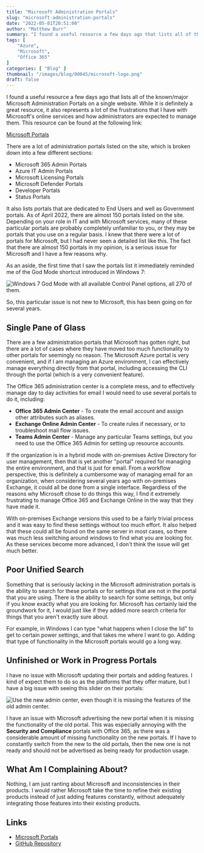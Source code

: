 ```yaml
---
title: "Microsoft Administration Portals"
slug: "microsoft-administration-portals"
date: "2022-05-01T20:51:00"
author: "Matthew Burr"
summary: "I found a useful resource a few days ago that lists all of the known/major Microsoft Administration Portals on a single website. While it is definitely a great resource, it also represents a lot of the frustrations that I have with Microsoft's online services and how administrators are expected to manage them."
tags: [
    "Azure",
    "Microsoft",
    "Office 365"
]
categories: [ "Blog" ]
thumbnail: "/images/blog/00045/microsoft-logo.png"
draft: false
---
```


I found a useful resource a few days ago that lists all of the known/major Microsoft Administration Portals on a single website. While it is definitely a great resource, it also represents a lot of the frustrations that I have with Microsoft's online services and how administrators are expected to manage them. This resource can be found at the following link:

[Microsoft Portals](https://msportals.io/)

There are a lot of administration portals listed on the site, which is broken down into a few different sections:

* Microsoft 365 Admin Portals
* Azure IT Admin Portals
* Microsoft Licensing Portals
* Microsoft Defender Portals
* Developer Portals
* Status Portals

It also lists portals that are dedicated to End Users and well as Government portals. As of April 2022, there are almost 150 portals listed on the site. Depending on your role in IT and with Microsoft services, many of these particular portals are probably completely unfamiliar to you, or they may be portals that you use on a regular basis. I knew that there were a lot of portals for Microsoft, but I had never seen a detailed list like this. The fact that there are almost 150 portals in my opinion, is a serious issue for Microsoft and I have a few reasons why.

As an aside, the first time that I saw the portals list it immediately reminded me of the God Mode shortcut introduced in Windows 7:

![Windows 7 God Mode with all available Control Panel options, all 270 of them.](/images/blog/00045/godmode-windows-7-pro.png)

So, this particular issue is not new to Microsoft, this has been going on for several years.

## Single Pane of Glass ##

There are a few administration portals that Microsoft has gotten right, but there are a lot of cases where they have moved too much functionality to other portals for seemingly no reason. The Microsoft Azure portal is very convenient, and if I am managing an Azure environment, I can effectively manage everything directly from that portal, including accessing the CLI through the portal (which is a very convenient feature).

The Office 365 administration center is a complete mess, and to effectively manage day to day activities for email I would need to use several portals to do it, including:

* **Office 365 Admin Center** - To create the email account and assign other attributes such as aliases.
* **Exchange Online Admin Center** - To create rules if necessary, or to troubleshoot mail flow issues.
* **Teams Admin Center** - Manage any particular Teams settings, but you need to use the Office 365 Admin for setting up resource accounts.

If the organization is in a hybrid mode with on-premises Active Directory for user management, then that is yet another "portal" required for managing the entire environment, and that is just for email. From a workflow perspective, this is definitely a cumbersome way of managing email for an organization, when considering several years ago with on-premises Exchange, it could all be done from a single interface. Regardless of the reasons why Microsoft chose to do things this way, I find it extremely frustrating to manage Office 365 and Exchange Online in the way that they have made it.

With on-premises Exchange versions this used to be a fairly trivial process and it was easy to find these settings without too much effort. It also helped that these could all be found on the same server in most cases, so there was much less switching around windows to find what you are looking for. As these services become more advanced, I don't think the issue will get much better.

## Poor Unified Search ##

Something that is seriously lacking in the Microsoft administration portals is the ability to search for these portals or for settings that are not in the portal that you are using. There is the ability to search for some settings, but only if you know exactly what you are looking for. Microsoft has certainly laid the groundwork for it, I would just like if they added more search criteria for things that you aren't exactly sure about.

For example, in Windows I can type "what happens when I close the lid" to get to certain power settings, and that takes me where I want to go. Adding that type of functionality in the Microsoft portals would go a long way.

## Unfinished or Work in Progress Portals ##

I have no issue with Microsoft updating their portals and adding features. I kind of expect them to do so as the platforms that they offer mature, but I have a big issue with seeing this slider on their portals:

![Use the new admin center, even though it is missing the features of the old admin center.](/images/blog/00045/new-admin-center.png)

I have an issue with Microsoft advertising the new portal when it is missing the functionality of the old portal. This was especially annoying with the **Security and Compliance** portals with Office 365, as there was a considerable amount of missing functionality on the new portals. If I have to constantly switch from the new to the old portals, then the new one is not ready and should not be advertised as being ready for production usage.

## What Am I Complaining About? ##

Nothing, I am just ranting about Microsoft and inconsistencies in their products. I would rather Microsoft take the time to refine their existing products instead of just adding features constantly, without adequately integrating those features into their existing products.

## Links ##

* [Microsoft Portals](https://msportals.io/)
* [GitHub Repository](https://github.com/adamfowlerit/msportals.io)
